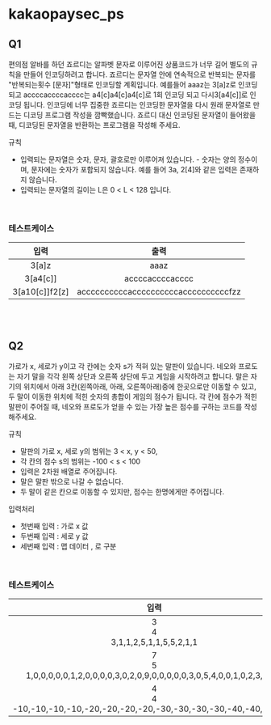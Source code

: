 # kakaopaysec_ps

## Q1

편의점 알바를 하던 죠르디는 알파벳 문자로 이루어진 상품코드가 너무 길어 별도의 규칙을 만들어 인코딩하려고 합니다. 죠르디는 문자열 안에 연속적으로 반복되는 문자를 "반복되는횟수 [문자]"형태로 인코딩할 계획입니다. 예를들어 aaaz는 3[a]z로 인코딩되고 accccaccccacccc는 a4[c]a4[c]a4[c]로 1회 인코딩 되고 다시3[a4[c]]로 인코딩 됩니다. 인코딩에 너무 집중한 죠르디는 인코딩한 문자열을 다시 원래 문자열로 만드는 디코딩 프로그램 작성을 깜빡했습니다. 죠르디 대신 인코딩된 문자열이 들어왔을 때, 디코딩된 문자열을 반환하는 프로그램을 작성해 주세요. 

규칙

- 입력되는 문자열은 숫자, 문자, 괄호로만 이루어져 있습니다. - 숫자는 양의 정수이며, 문자에는 숫자가 포함되지 않습니다. 예를 들어 3a, 2[4]와 같은 입력은 존재하지 않습니다.
- 입력되는 문자열의 길이는 L은 0 < L < 128 입니다.

</br>

### 테스트케이스

|      입력      |                 출력                 |
| :------------: | :----------------------------------: |
|     3[a]z      |                 aaaz                 |
|    3[a4[c]]    |           accccaccccacccc            |
| 3[a10[c]]f2[z] | accccccccccaccccccccccaccccccccccfzz |

</br>

</br>

## Q2

가로가 x, 세로가 y이고 각 칸에는 숫자 s가 적혀 있는 말판이 있습니다.    네오와 프로도는 자기 말을 각각 왼쪽 상단과 오른쪽 상단에 두고 게임을 시작하려고 합니다.    말은 자기의 위치에서 아래 3칸(왼쪽아래, 아래, 오른쪽아래)중에 한곳으로만 이동할 수 있고,    두 말이 이동한 위치에 적힌 숫자의 총합이 게임의 점수가 됩니다.    각 칸에 점수가 적힌 말판이 주어질 때, 네오와 프로도가 얻을 수 있는 가장 높은 점수를 구하는 코드를 작성해주세요.    

 규칙    

- 말판의 가로 x, 세로 y의 범위는 3 < x, y < 50,    
- 각 칸의 점수 s의 범위는 -100 < s < 100    
- 입력은 2차원 배열로 주어집니다.
-  말은 말판 밖으로 나갈 수 없습니다.
- 두 말이 같은 칸으로 이동할 수 있지만, 점수는 한명에게만 주어집니다.

입력처리

- 첫번째 입력 : 가로 x 값
- 두번째 입력 : 세로 y 값
- 세번째 입력 : 맵 데이터 , 로 구분

</br>

### 테스트케이스

|                             입력                             | 출력 |
| :----------------------------------------------------------: | :--: |
|            3<br />4<br />3,1,1,2,5,1,1,5,5,2,1,1             |  24  |
| 7<br />5<br />    1,0,0,0,0,0,1,2,0,0,0,0,3,0,2,0,9,0,0,0,0,0,3,0,5,4,0,0,1,0,2,3,0,0,6 |  28  |
| 4<br />4<br />    -10,-10,-10,-10,-20,-20,-20,-20,-30,-30,-30,-30,-40,-40,-40,-40 | -130 |


